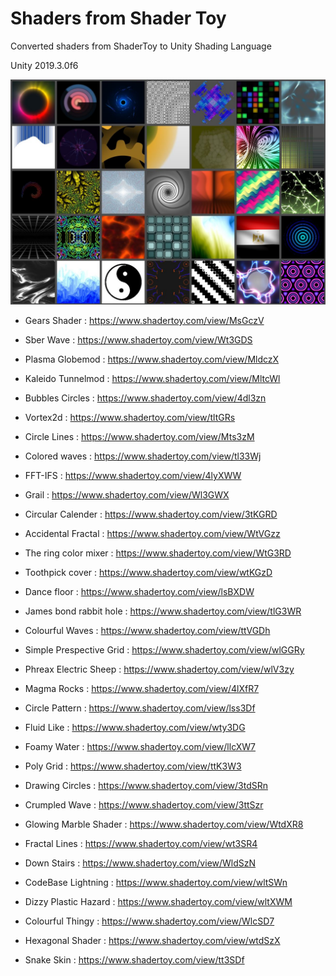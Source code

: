# Shaders from Shader Toy

Converted shaders from ShaderToy to Unity Shading Language

 Unity 2019.3.0f6
 
![PreviewPNG](Assets/Preview/Preview1.jpg)

 - Gears Shader :
 	https://www.shadertoy.com/view/MsGczV

 - Sber Wave :
 	https://www.shadertoy.com/view/Wt3GDS

 - Plasma Globemod :
 	https://www.shadertoy.com/view/MldczX

 - Kaleido Tunnelmod :
 	https://www.shadertoy.com/view/MltcWl

 - Bubbles Circles :
 	https://www.shadertoy.com/view/4dl3zn

 - Vortex2d :
 	https://www.shadertoy.com/view/tltGRs

 - Circle Lines :
 	https://www.shadertoy.com/view/Mts3zM

 - Colored waves :
 	https://www.shadertoy.com/view/tl33Wj

 -  FFT-IFS : 
 	https://www.shadertoy.com/view/4lyXWW

- Grail :
	https://www.shadertoy.com/view/Wl3GWX

- Circular Calender :
	https://www.shadertoy.com/view/3tKGRD

- Accidental Fractal :
	https://www.shadertoy.com/view/WtVGzz

- The ring color mixer :
	https://www.shadertoy.com/view/WtG3RD

- Toothpick cover :
	https://www.shadertoy.com/view/wtKGzD

- Dance floor :
	https://www.shadertoy.com/view/lsBXDW

- James bond rabbit hole :
	https://www.shadertoy.com/view/tlG3WR

- Colourful Waves :
	https://www.shadertoy.com/view/ttVGDh

- Simple Prespective Grid :
	https://www.shadertoy.com/view/wlGGRy

- Phreax Electric Sheep :
	https://www.shadertoy.com/view/wlV3zy

- Magma Rocks :
	https://www.shadertoy.com/view/4lXfR7

- Circle Pattern :
	https://www.shadertoy.com/view/lss3Df

- Fluid Like :
	https://www.shadertoy.com/view/wty3DG

- Foamy Water :
	https://www.shadertoy.com/view/llcXW7

- Poly Grid :
	https://www.shadertoy.com/view/ttK3W3

- Drawing Circles : 
	https://www.shadertoy.com/view/3tdSRn

- Crumpled Wave :
	https://www.shadertoy.com/view/3ttSzr

- Glowing Marble Shader :
	https://www.shadertoy.com/view/WtdXR8

- Fractal Lines :
	https://www.shadertoy.com/view/wt3SR4
	
- Down Stairs :
	https://www.shadertoy.com/view/WldSzN

- CodeBase Lightning :
	https://www.shadertoy.com/view/wltSWn

- Dizzy Plastic Hazard :
	https://www.shadertoy.com/view/wltXWM

- Colourful Thingy :
	https://www.shadertoy.com/view/WlcSD7

- Hexagonal Shader :
	https://www.shadertoy.com/view/wtdSzX

- Snake Skin :
	https://www.shadertoy.com/view/tt3SDf
